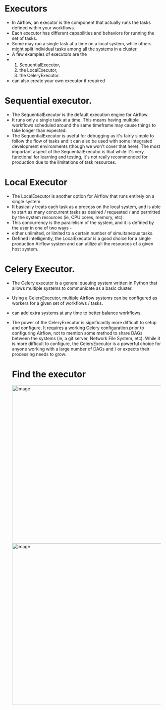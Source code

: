 # Executors
- In Airflow, an executor is the component that actually runs the tasks defined within your workflows.
- Each executor has different capabilities and behaviors for running the set of tasks.
- Some may run a single task at a time on a local system, while others might split individual tasks among all the systems in a cluster.
- A few examples of executors are the
-  1. SequentialExecutor,
   2. the LocalExecutor,
   3. the CeleryExecutor.
-  can also create your own executor if required

# Sequential executor.
- The SequentialExecutor is the default execution engine for Airflow.
- It runs only a single task at a time. This means having multiple workflows scheduled around the same timeframe may cause things to take longer than expected.
- The SequentialExecutor is useful for debugging as it's fairly simple to follow the flow of tasks and it can also be used with some integrated development environments (though we won't cover that here). The most important aspect of the SequentialExecutor is that while it's very functional for learning and testing, it's not really recommended for production due to the limitations of task resources.

# Local Executor
- The LocalExecutor is another option for Airflow that runs entirely on a single system.
- It basically treats each task as a process on the local system, and is able to start as many concurrent tasks as desired / requested / and permitted by the system resources (ie, CPU cores, memory, etc).
- This concurrency is the parallelism of the system, and it is defined by the user in one of two ways -
-  either unlimited, or limited to a certain number of simultaneous tasks.
-  Defined intelligently, the LocalExecutor is a good choice for a single production Airflow system and can utilize all the resources of a given host system.


# Celery Executor.
- The Celery executor is a general queuing system written in Python that allows multiple systems to communicate as a basic cluster.
- Using a CeleryExecutor, multiple Airflow systems can be configured as workers for a given set of workflows / tasks.
- can add extra systems at any time to better balance workflows.
- The power of the CeleryExecutor is significantly more difficult to setup and configure. It requires a working Celery configuration prior to configuring Airflow, not to mention some method to share DAGs between the systems (ie, a git server, Network File System, etc). While it is more difficult to configure, the CeleryExecutor is a powerful choice for anyone working with a large number of DAGs and / or expects their processing needs to grow.

  # Find the executor

  <img width="507" alt="image" src="https://github.com/deepakgowtham/Datascience_Basics/assets/47908891/964f408d-e0a7-4659-b858-16f9a9630971">

  <img width="520" alt="image" src="https://github.com/deepakgowtham/Datascience_Basics/assets/47908891/01276f17-e81c-489a-9b65-eafb1351dfa9">

